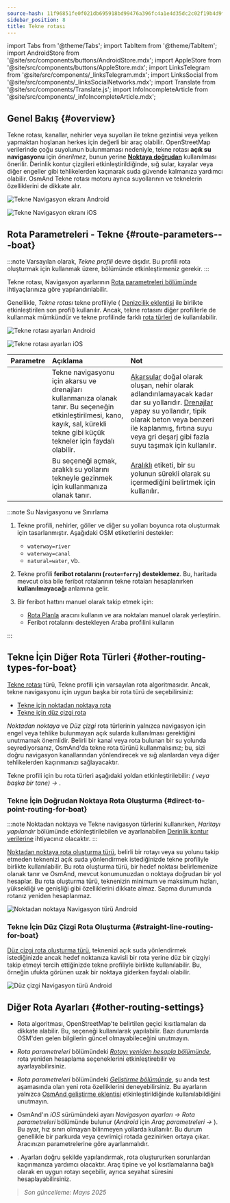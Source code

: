 ```yaml
---
source-hash: 11f96851fe0f021db695918bd99476a396fc4a1e4d35dc2c02f19b4d9f965751
sidebar_position: 8
title: Tekne rotası
---
```

import Tabs from '@theme/Tabs';
import TabItem from '@theme/TabItem';
import AndroidStore from '@site/src/components/buttons/AndroidStore.mdx';
import AppleStore from '@site/src/components/buttons/AppleStore.mdx';
import LinksTelegram from '@site/src/components/_linksTelegram.mdx';
import LinksSocial from '@site/src/components/_linksSocialNetworks.mdx';
import Translate from '@site/src/components/Translate.js';
import InfoIncompleteArticle from '@site/src/components/_infoIncompleteArticle.mdx';



## Genel Bakış {#overview}

Tekne rotası, kanallar, nehirler veya suyolları ile tekne gezintisi veya yelken yapmaktan hoşlanan herkes için değerli bir araç olabilir. OpenStreetMap verilerinde çoğu suyolunun bulunmaması nedeniyle, tekne rotası **açık su navigasyonu** için *önerilmez*, bunun yerine **[Noktaya doğrudan](#direct-to-point-routing-for-boat)** kullanılması önerilir. Derinlik kontur çizgileri etkinleştirildiğinde, sığ sular, kayalar veya diğer engeller gibi tehlikelerden kaçınarak suda güvende kalmanıza yardımcı olabilir.
OsmAnd Tekne rotası motoru ayrıca suyollarının ve teknelerin özelliklerini de dikkate alır.

<Tabs groupId="operating-systems" queryString="current-os">

<TabItem value="android" label="Android">

![Tekne Navigasyon ekranı Android](@site/static/img/navigation/boat/boat_navigation_android.png)

</TabItem>

<TabItem value="ios" label="iOS">

![Tekne Navigasyon ekranı iOS](@site/static/img/navigation/boat/boat_navigation_ios.png)

</TabItem>

</Tabs>

## Rota Parametreleri - Tekne {#route-parameters---boat}

:::note
Varsayılan olarak, *Tekne profili* devre dışıdır. Bu profili rota oluşturmak için kullanmak üzere, *<Translate android="true" ids="shared_string_menu,shared_string_settings,application_profiles"/>* bölümünde etkinleştirmeniz gerekir.
:::

Tekne rotası, Navigasyon ayarlarının [Rota parametreleri bölümünde](../../navigation/guidance/navigation-settings.md#route-parameters) ihtiyaçlarınıza göre yapılandırılabilir.

Genellikle, *Tekne rotası* tekne profiliyle ( [Denizcilik eklentisi](../../plugins/nautical-charts.md) ile birlikte etkinleştirilen son profil) kullanılır. Ancak, tekne rotasını diğer profillerle de kullanmak mümkündür ve tekne profilinde farklı [rota türleri](#other-routing-types-for-boat) de kullanılabilir.


<Tabs groupId="operating-systems" queryString="current-os">

<TabItem value="android" label="Android">


![Tekne rotası ayarları Android](@site/static/img/navigation/routing/boat_routing_andr.png)

</TabItem>

<TabItem value="ios" label="iOS">

![Tekne rotası ayarları iOS](@site/static/img/navigation/routing/boat_routing_ios.png)

</TabItem>

</Tabs>

| Parametre | Açıklama | Not |
|:------------|:---------------|:---------------|
| *<Translate android="true" ids="routing_attr_allow_streams_name"/>* | Tekne navigasyonu için akarsu ve drenajları kullanmanıza olanak tanır. Bu seçeneğin etkinleştirilmesi, kano, kayık, sal, kürekli tekne gibi küçük tekneler için faydalı olabilir. | [Akarsular](https://wiki.openstreetmap.org/wiki/Tag:waterway%3Dstream) doğal olarak oluşan, nehir olarak adlandırılamayacak kadar dar su yollarıdır. [Drenajlar](https://wiki.openstreetmap.org/wiki/Tag:waterway%3Ddrain) yapay su yollarıdır, tipik olarak beton veya benzeri ile kaplanmış, fırtına suyu veya gri deşarj gibi fazla suyu taşımak için kullanılır.|
| *<Translate android="true" ids="routing_attr_allow_intermittent_name"/>* | Bu seçeneği açmak, aralıklı su yollarını tekneyle gezinmek için kullanmanıza olanak tanır. | [Aralıklı](https://wiki.openstreetmap.org/wiki/Key:intermittent) etiketi, bir su yolunun sürekli olarak su içermediğini belirtmek için kullanılır. |


:::note Su Navigasyonu ve Sınırlama

1. Tekne profili, nehirler, göller ve diğer su yolları boyunca rota oluşturmak için tasarlanmıştır. Aşağıdaki OSM etiketlerini destekler:
    - `waterway=river`
    - `waterway=canal`
    - `natural=water`, vb.

2. Tekne profili **feribot rotalarını (`route=ferry`) desteklemez**. Bu, haritada mevcut olsa bile feribot rotalarının tekne rotaları hesaplanırken **kullanılmayacağı** anlamına gelir.

3. Bir feribot hattını manuel olarak takip etmek için:

    - [Rota Planla](../../plan-route/create-route.md) aracını kullanın ve ara noktaları manuel olarak yerleştirin.
    - Feribot rotalarını destekleyen Araba profilini kullanın

:::

## Tekne İçin Diğer Rota Türleri {#other-routing-types-for-boat}

[Tekne rotası](#route-parameters---boat) türü, Tekne profili için varsayılan rota algoritmasıdır. Ancak, tekne navigasyonu için uygun başka bir rota türü de seçebilirsiniz:

 - [Tekne için noktadan noktaya rota](./boat-navigation.md#direct-to-point-routing-for-boat)
 - [Tekne için düz çizgi rota](./boat-navigation.md#straight-line-routing-for-boat)

*Noktadan noktaya* ve *Düz çizgi* rota türlerinin yalnızca navigasyon için engel veya tehlike bulunmayan açık sularda kullanılması gerektiğini unutmamak önemlidir. Belirli bir kanal veya rota bulunan bir su yolunda seyrediyorsanız, OsmAnd'da tekne rota türünü kullanmalısınız; bu, sizi doğru navigasyon kanallarından yönlendirecek ve sığ alanlardan veya diğer tehlikelerden kaçınmanızı sağlayacaktır.

Tekne profili için bu rota türleri aşağıdaki yoldan etkinleştirilebilir: *<Translate android="true" ids="shared_string_menu,shared_string_settings,configure_profile"/> (<Translate android="true" ids="app_mode_boat"/> veya başka bir tane) → <Translate android="true" ids="routing_settings_2,nav_type_hint"/>*.


### Tekne İçin Doğrudan Noktaya Rota Oluşturma {#direct-to-point-routing-for-boat}

:::note
Noktadan noktaya ve Tekne navigasyon türlerini kullanırken, *Haritayı yapılandır* bölümünde etkinleştirilebilen ve ayarlanabilen [Derinlik kontur verilerine](../../plugins/nautical-charts.md#nautical-map-style) ihtiyacınız olacaktır.
:::

[Noktadan noktaya rota oluşturma türü](./direct-to-point-routing.md), belirli bir rotayı veya su yolunu takip etmeden teknenizi açık suda yönlendirmek istediğinizde tekne profiliyle birlikte kullanılabilir. Bu rota oluşturma türü, bir hedef noktası belirlemenize olanak tanır ve OsmAnd, mevcut konumunuzdan o noktaya doğrudan bir yol hesaplar. Bu rota oluşturma türü, teknenizin minimum ve maksimum hızları, yüksekliği ve genişliği gibi özelliklerini dikkate almaz. Sapma durumunda rotanız yeniden hesaplanmaz.

![Noktadan noktaya Navigasyon türü Android](@site/static/img/navigation/boat/direct_navigation_type_android.png)


### Tekne İçin Düz Çizgi Rota Oluşturma {#straight-line-routing-for-boat}

[Düz çizgi rota oluşturma türü](./straight-line-routing), teknenizi açık suda yönlendirmek istediğinizde ancak hedef noktanıza kavisli bir rota yerine düz bir çizgiyi takip etmeyi tercih ettiğinizde tekne profiliyle birlikte kullanılabilir. Bu, örneğin ufukta görünen uzak bir noktaya giderken faydalı olabilir.

![Düz çizgi Navigasyon türü Android](@site/static/img/navigation/boat/straight_navigation_type_android.png)


## Diğer Rota Ayarları {#other-routing-settings}

- Rota algoritması, OpenStreetMap'te belirtilen geçici kısıtlamaları da dikkate alabilir. Bu, *[<Translate android="true" ids="temporary_conditional_routing"/>](../routing/osmand-routing.md#consider-temporary-limitations)* seçeneği kullanılarak yapılabilir. Bazı durumlarda OSM'den gelen bilgilerin güncel olmayabileceğini unutmayın.

- *Rota parametreleri* bölümündeki [*Rotayı yeniden hesapla bölümünde*](../../navigation/guidance/navigation-settings.md#recalculate-route), rota yeniden hesaplama seçeneklerini etkinleştirebilir ve ayarlayabilirsiniz.

- *Rota parametreleri* bölümündeki [*Geliştirme bölümünde*](../guidance/navigation-settings.md#development-settings), şu anda test aşamasında olan yeni rota özelliklerini deneyebilirsiniz. Bu ayarların yalnızca [OsmAnd geliştirme eklentisi](../../plugins/development.md) etkinleştirildiğinde kullanılabildiğini unutmayın.

- OsmAnd'ın *iOS* sürümündeki *[<Translate ios="true" ids="road_speeds"/>](../guidance/navigation-settings.md#road-speeds)* ayarı *Navigasyon ayarları → Rota parametreleri* bölümünde bulunur (*Android* için *Araç parametreleri → [<Translate android="true" ids="default_speed_setting_title"/>](../guidance/navigation-settings.md#default-speed--road-speeds)*). Bu ayar, hız sınırı olmayan bilinmeyen yollarda kullanılır. Bu durum genellikle bir parkurda veya çevrimiçi rotada gezinirken ortaya çıkar. Aracınızın parametrelerine göre ayarlanmalıdır.

- *[<Translate ios="true" ids="vehicle_parameters"/>](../guidance/navigation-settings.md#vehicle-parameters)*. Ayarları doğru şekilde yapılandırmak, rota oluştururken sorunlardan kaçınmanıza yardımcı olacaktır. Araç tipine ve yol kısıtlamalarına bağlı olarak en uygun rotayı seçebilir, ayrıca seyahat süresini hesaplayabilirsiniz.

> *Son güncelleme: Mayıs 2025*